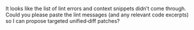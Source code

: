 It looks like the list of lint errors and context snippets didn’t come through. Could you please paste the lint messages (and any relevant code excerpts) so I can propose targeted unified‑diff patches?